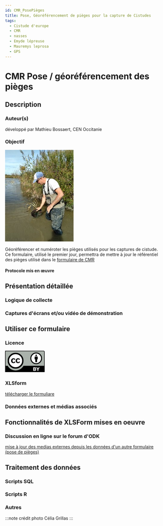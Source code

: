 ```yaml
---
id: CMR_PosePièges
title: Pose, Géoréférencement de pièges pour la capture de Cistudes
tags:
  - Cistude d'europe
  - CMR
  - nasses
  - Emyde lépreuse
  - Mauremys leprosa
  - GPS
---
```

# CMR Pose / géoréférencement des pièges
## Description
### Auteur(s)
développé par Mathieu Bossaert, CEN Occitanie
### Objectif
![pose de nasse](..//fichiers/cmr_cistude_emyde/images/Olivier_nasses_cgrillas.jpg)

Géoréférencer et numéroter les pièges utilisés pour les captures de cistude.
Ce formulaire, utilisé le premier jour, permettra de mettre à jour le référentiel des pièges utilisé dans le [formulaire de CMR](cmr_tortues.md)
#### Protocole mis en œuvre
## Présentation détaillée
### Logique de collecte
### Captures d'écrans et/ou vidéo de démonstration
## Utiliser ce formulaire
### Licence
[![CC-BY](../fichiers/by.png)]((https://creativecommons.org/licenses/by/2.0/fr/))
### XLSform
[télécharger le formuliare](../fichiers/cmr_pose_pieges/CMR_Cistude_pose_pieges.xlsx)
### Données externes et médias associés
## Fonctionnalités de XLSForm mises en oeuvre
### Discussion en ligne sur le forum d'ODK
[mise à jour des medias externes depuis les données d'un autre formulaire (pose de pièges)](https://forum.getodk.org/t/updating-external-datasets-from-another-forms-submissions-data-from-within-a-postgresql-database/37596)
## Traitement des données
### Scripts SQL
### Scripts R
### Autres
:::note crédit photo
Célia Grillas
:::